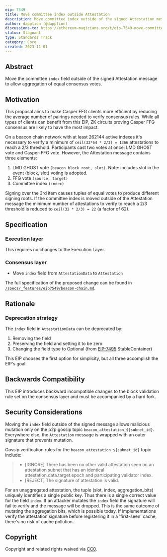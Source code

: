 ```yaml
---
eip: 7549
title: Move committee index outside Attestation
description: Move committee index outside of the signed Attestation message
author: dapplion (@dapplion)
discussions-to: https://ethereum-magicians.org/t/eip-7549-move-committee-index-outside-attestation/16390
status: Stagnant
type: Standards Track
category: Core
created: 2023-11-01
---
```


## Abstract

Move the committee `index` field outside of the signed Attestation message to allow aggregation of equal consensus votes.

## Motivation

This proposal aims to make Casper FFG clients more efficient by reducing the average number of pairings needed to verify consensus rules. While all types of clients can benefit from this EIP, ZK circuits proving Casper FFG consensus are likely to have the most impact.

On a beacon chain network with at least 262144 active indexes it's necessary to verify a minimum of `ceil(32*64 * 2/3) = 1366` attestations to reach a 2/3 threshold. Participants cast two votes at once: LMD GHOST vote and Casper-FFG vote. However, the Attestation message contains three elements:

1. LMD GHOST vote `(beacon_block_root, slot)`. Note: includes slot in the event (block, slot) voting is adopted.
2. FFG vote `(source, target)`
3. Committee index `(index)`

Signing over the 3rd item causes tuples of equal votes to produce different signing roots. If the committee index is moved outside of the Attestation message the minimum number of attestations to verify to reach a 2/3 threshold is reduced to `ceil(32 * 2/3) = 22` (a factor of 62).

## Specification

### Execution layer

This requires no changes to the Execution Layer.

### Consensus layer

- Move `index` field from `AttestationData` to `Attestation`

The full specification of the proposed change can be found in [`/specs/_features/eip7549/beacon-chain.md`](https://github.com/ethereum/consensus-specs/blob/bcead2ff59048dba859c7eb4b62389f0e9168ef8/specs/_features/eip7549/beacon-chain.md).

## Rationale

### Deprecation strategy

The `index` field in `AttestationData` can be deprecated by:

1. Removing the field 
2. Preserving the field and setting it to be zero
3. Changing the field type to Optional (from [EIP-7495](./eip-7495.md) StableContainer)

This EIP chooses the first option for simplicity, but all three accomplish the EIP's goal.

## Backwards Compatibility

This EIP introduces backward incompatible changes to the block validation rule set on the consensus layer and must be accompanied by a hard fork.

## Security Considerations

Moving the `index` field outside of the signed message allows malicious mutation only on the p2p gossip topic `beacon_attestation_${subnet_id}`. Everywhere else, the `Attestation` message is wrapped with an outer signature that prevents mutation.

Gossip verification rules for the `beacon_attestation_${subnet_id}` topic include:

> - [IGNORE] There has been no other valid attestation seen on an attestation subnet that has an identical attestation.data.target.epoch and participating validator index.
> - [REJECT] The signature of attestation is valid.

For an unaggregated attestation, the tuple (slot, index, aggregation_bits) uniquely identifies a single public key. Thus there is a single correct value for the field `index`. If an attacker mutates the `index` field the signature will fail to verify and the message will be dropped. This is the same outcome of mutating the aggregation bits, which is possible today. If implementations verify the attestation signature before registering it in a 'first-seen' cache, there's no risk of cache pollution.

## Copyright

Copyright and related rights waived via [CC0](../LICENSE.md).


